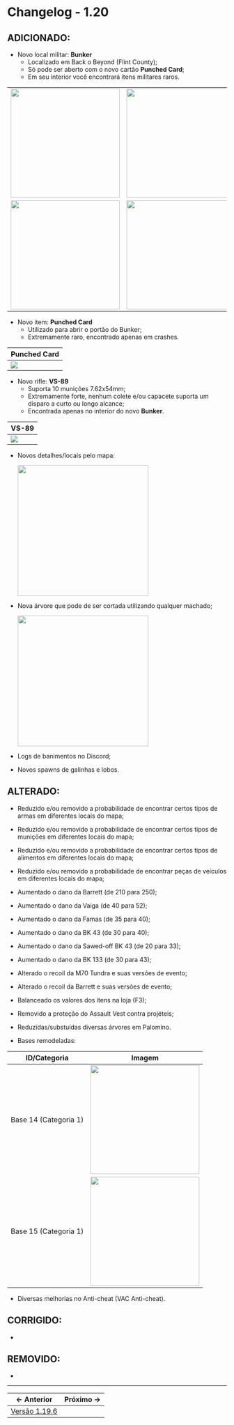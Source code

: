 # Changelog - 1.20

## **ADICIONADO**:
- Novo local militar: **Bunker**
  - Localizado em Back o Beyond (Flint County);
  - Só pode ser aberto com o novo cartão **Punched Card**;
  - Em seu interior você encontrará itens militares raros.

| | | |
| :--: | :--: | :--: |
| <img src="https://i.imgur.com/XgPzVuV.png" height=250/> | <img src="https://i.imgur.com/iEDDLCd.png" height=250/> |
| <img src="https://i.imgur.com/L40Nrkr.png" height=250/> | <img src="https://i.imgur.com/Mzq0ERR.png" height=250/> |


- Novo item: **Punched Card**
   - Utilizado para abrir o portão do Bunker;
   - Extremamente raro, encontrado apenas em crashes.

| Punched Card |
|--------------|
|<img src="https://i.imgur.com/JdKwVIN.png"/> |


- Novo rifle: **VS-89**
	- Suporta 10 munições 7.62x54mm;
	- Extremamente forte, nenhum colete e/ou capacete suporta um disparo a curto ou longo alcance;
	- Encontrada apenas no interior do novo **Bunker**.

| VS-89 |
|-------|
|<img src="https://i.imgur.com/GqNQBDG.png"/> |> 


- Novos detalhes/locais pelo mapa:

	<img src="https://i.imgur.com/FignNu2.png" height=300/>

- Nova árvore que pode de ser cortada utilizando qualquer machado;

	<img src="https://i.imgur.com/WWetsF9.png" height=300/>

- Logs de banimentos no Discord;
- Novos spawns de galinhas e lobos.

## **ALTERADO**:
- Reduzido e/ou removido a probabilidade de encontrar certos tipos de armas em diferentes locais do mapa;
- Reduzido e/ou removido a probabilidade de encontrar certos tipos de munições em diferentes locais do mapa;
- Reduzido e/ou removido a probabilidade de encontrar certos tipos de alimentos em diferentes locais do mapa;
- Reduzido e/ou removido a probabilidade de encontrar peças de veículos em diferentes locais do mapa;
- Aumentado o dano da Barrett (de 210 para 250);
- Aumentado o dano da Vaiga (de 40 para 52);
- Aumentado o dano da Famas (de 35 para 40);
- Aumentado o dano da BK 43 (de 30 para 40);
- Aumentado o dano da Sawed-off BK 43 (de 20 para 33);
- Aumentado o dano da BK 133 (de 30 para 43);
- Alterado o recoil da M70 Tundra e suas versões de evento;
- Alterado o recoil da Barrett e suas versões de evento;
- Balanceado os valores dos itens na loja (F3);
- Removido a proteção do Assault Vest contra projéteis;
- Reduzidas/substuídas diversas árvores em Palomino.

- Bases remodeladas:
 
| ID/Categoria | Imagem |
| :--: | :--: |
| Base 14 (Categoria 1) | <img src="https://i.imgur.com/uu7RKln.png" height=250/> |
| Base 15 (Categoria 1) | <img src="https://i.imgur.com/PokcadT.png" height=250/> |

- Diversas melhorias no Anti-cheat (VAC Anti-cheat).

## **CORRIGIDO**:
- 

## **REMOVIDO**:
- 
_____
← Anterior             |  Próximo →
:-------------------------:|:-------------------------:
[Versão 1.19.6](https://www.stoneagemta.com/releases/dayz/1.19.6) | 